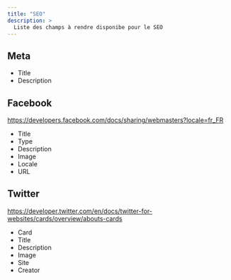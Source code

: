 ```yaml
---
title: "SEO"
description: >
  Liste des champs à rendre disponibe pour le SEO
---
```


## Meta
* Title
* Description

## Facebook 
https://developers.facebook.com/docs/sharing/webmasters?locale=fr_FR
* Title
* Type
* Description
* Image
* Locale
* URL

## Twitter
https://developer.twitter.com/en/docs/twitter-for-websites/cards/overview/abouts-cards
* Card
* Title
* Description
* Image
* Site
* Creator
